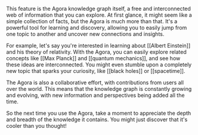 This feature is the Agora knowledge graph itself, a free and interconnected web of information that you can explore. At first glance, it might seem like a simple collection of facts, but the Agora is much more than that. It's a powerful tool for learning and discovery, allowing you to easily jump from one topic to another and uncover new connections and insights.

For example, let's say you're interested in learning about [[Albert Einstein]] and his theory of relativity. With the Agora, you can easily explore related concepts like [[Max Planck]] and [[quantum mechanics]], and see how these ideas are interconnected. You might even stumble upon a completely new topic that sparks your curiosity, like [[black holes]] or [[spacetime]].

The Agora is also a collaborative effort, with contributions from users all over the world. This means that the knowledge graph is constantly growing and evolving, with new information and perspectives being added all the time.

So the next time you use the Agora, take a moment to appreciate the depth and breadth of the knowledge it contains. You might just discover that it's cooler than you thought!